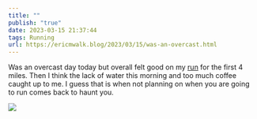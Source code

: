 ```yaml
---
title: ""
publish: "true"
date: 2023-03-15 21:37:44
tags: Running
url: https://ericmwalk.blog/2023/03/15/was-an-overcast.html
---
```


Was an overcast day today but overall felt good on my [run](http://www.strava.com/activities/8719791481) for the first 4 miles. Then I think the lack of water this morning and too much coffee caught up to me. I guess that is when not planning on when you are going to run comes back to haunt you.


![](https://ericmwalk.blog/uploads/2023/2e11f1058f.jpg)